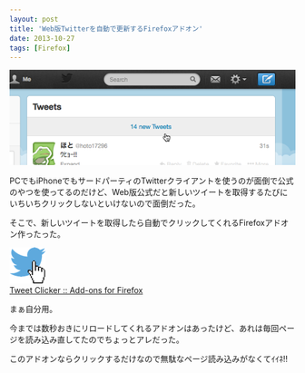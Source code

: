 ```yaml
---
layout: post
title: 'Web版Twitterを自動で更新するFirefoxアドオン'
date: 2013-10-27
tags: [Firefox]
---
```


![Tweet Clicker](/images/tweetclicker.png)

PCでもiPhoneでもサードパーティのTwitterクライアントを使うのが面倒で公式のやつを使ってるのだけど、Web版公式だと新しいツイートを取得するたびにいちいちクリックしないといけないので面倒だった。

そこで、新しいツイートを取得したら自動でクリックしてくれるFirefoxアドオン作ったった。

![Tweet Clicker icon](/images/tweetclicker_icon.png)  
[Tweet Clicker :: Add-ons for Firefox][addon]

まぁ自分用。

今までは数秒おきにリロードしてくれるアドオンはあったけど、あれは毎回ページを読み込み直してたのでちょっとアレだった。

このアドオンならクリックするだけなので無駄なページ読み込みがなくてｲｲﾈ!!

[addon]: https://addons.mozilla.org/ja/firefox/addon/tweet-clicker/

